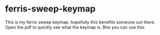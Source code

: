 # ferris-sweep-keymap
This is my ferris sweep keymap. hopefully this benefits someone out there. 
Open the pdf to quickly see what the keymap is.
Btw you can use this.
